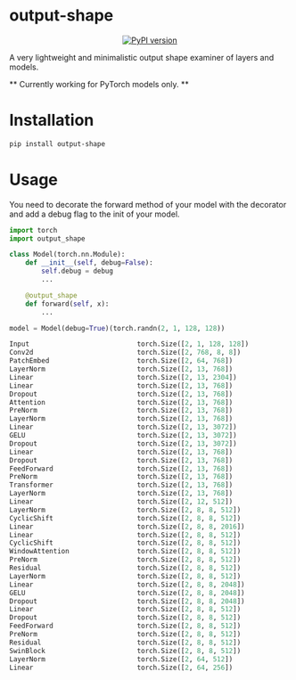 # output-shape 

<p align="center">
  <a href="https://badge.fury.io/py/output-shape">
    <img src="https://badge.fury.io/py/output-shape.svg" alt="PyPI version">
  </a>
</p>

A very lightweight and minimalistic output shape examiner of layers and models.

** Currently working for PyTorch models only. **

# Installation
```bash
pip install output-shape
```

# Usage

You need to decorate the forward method of your model with the decorator and add a debug flag to the init of your model.

```python
import torch
import output_shape

class Model(torch.nn.Module):
    def __init__(self, debug=False):
        self.debug = debug
        ...

    @output_shape
    def forward(self, x):
        ...

model = Model(debug=True)(torch.randn(2, 1, 128, 128))
```

```python
Input                           torch.Size([2, 1, 128, 128])
Conv2d                          torch.Size([2, 768, 8, 8])
PatchEmbed                      torch.Size([2, 64, 768])
LayerNorm                       torch.Size([2, 13, 768])
Linear                          torch.Size([2, 13, 2304])
Linear                          torch.Size([2, 13, 768])
Dropout                         torch.Size([2, 13, 768])
Attention                       torch.Size([2, 13, 768])
PreNorm                         torch.Size([2, 13, 768])
LayerNorm                       torch.Size([2, 13, 768])
Linear                          torch.Size([2, 13, 3072])
GELU                            torch.Size([2, 13, 3072])
Dropout                         torch.Size([2, 13, 3072])
Linear                          torch.Size([2, 13, 768])
Dropout                         torch.Size([2, 13, 768])
FeedForward                     torch.Size([2, 13, 768])
PreNorm                         torch.Size([2, 13, 768])
Transformer                     torch.Size([2, 13, 768])
LayerNorm                       torch.Size([2, 13, 768])
Linear                          torch.Size([2, 12, 512])
LayerNorm                       torch.Size([2, 8, 8, 512])
CyclicShift                     torch.Size([2, 8, 8, 512])
Linear                          torch.Size([2, 8, 8, 2016])
Linear                          torch.Size([2, 8, 8, 512])
CyclicShift                     torch.Size([2, 8, 8, 512])
WindowAttention                 torch.Size([2, 8, 8, 512])
PreNorm                         torch.Size([2, 8, 8, 512])
Residual                        torch.Size([2, 8, 8, 512])
LayerNorm                       torch.Size([2, 8, 8, 512])
Linear                          torch.Size([2, 8, 8, 2048])
GELU                            torch.Size([2, 8, 8, 2048])
Dropout                         torch.Size([2, 8, 8, 2048])
Linear                          torch.Size([2, 8, 8, 512])
Dropout                         torch.Size([2, 8, 8, 512])
FeedForward                     torch.Size([2, 8, 8, 512])
PreNorm                         torch.Size([2, 8, 8, 512])
Residual                        torch.Size([2, 8, 8, 512])
SwinBlock                       torch.Size([2, 8, 8, 512])
LayerNorm                       torch.Size([2, 64, 512])
Linear                          torch.Size([2, 64, 256])
```
